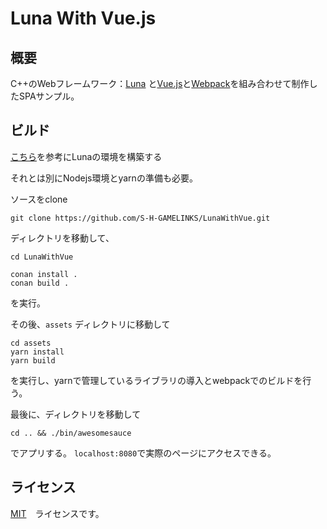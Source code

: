 # Luna With Vue.js
## 概要
C++のWebフレームワーク：[Luna](https://github.com/DEGoodmanWilson/luna) と[Vue.js](https://github.com/vuejs/vue)と[Webpack](https://github.com/webpack/webpack)を組み合わせて制作したSPAサンプル。

## ビルド

[こちら](https://luna.goodman-wilson.com/using.html)を参考にLunaの環境を構築する

それとは別にNodejs環境とyarnの準備も必要。

ソースをclone

```
git clone https://github.com/S-H-GAMELINKS/LunaWithVue.git
```

ディレクトリを移動して、

```
cd LunaWithVue
```

```
conan install .
conan build .
```

を実行。

その後、`assets` ディレクトリに移動して

```
cd assets
yarn install
yarn build
```

を実行し、yarnで管理しているライブラリの導入とwebpackでのビルドを行う。

最後に、ディレクトリを移動して

```
cd .. && ./bin/awesomesauce
```

でアプリする。
`localhost:8080`で実際のページにアクセスできる。

## ライセンス
[MIT](./LISENCE)　ライセンスです。